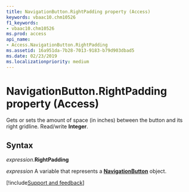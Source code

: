 ```yaml
---
title: NavigationButton.RightPadding property (Access)
keywords: vbaac10.chm10526
f1_keywords:
- vbaac10.chm10526
ms.prod: access
api_name:
- Access.NavigationButton.RightPadding
ms.assetid: 16a951da-7b28-7013-9183-b79d903dbad5
ms.date: 02/23/2019
ms.localizationpriority: medium
---
```



# NavigationButton.RightPadding property (Access)

Gets or sets the amount of space (in inches) between the button and its right gridline. Read/write **Integer**.


## Syntax

_expression_.**RightPadding**

_expression_ A variable that represents a **[NavigationButton](Access.NavigationButton.md)** object.




[!include[Support and feedback](~/includes/feedback-boilerplate.md)]